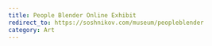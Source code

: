 ```yaml
---
title: People Blender Online Exhibit
redirect_to: https://soshnikov.com/museum/peopleblender
category: Art
---
```

